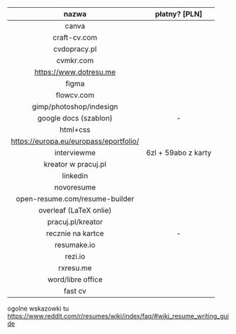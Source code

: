 | nazwa                                                                                               | płatny?  [PLN]            |
| :-------------------------------------------------------------------------------------------------: | :-----------------------: |
| canva                                                                                               |                           |
| craft-cv.com                                                                                        |                           |
| cvdopracy.pl                                                                                        |                           |
| cvmkr.com                                                                                           |                           |
| https://www.dotresu.me                                                                              |                           |
| figma                                                                                               |                           |
| flowcv.com                                                                                          |                           |
| gimp/photoshop/indesign                                                                             |                           |
| google docs (szablon)                                                                               | -                         |
| html+css                                                                                            |                           |
| https://europa.eu/europass/eportfolio/                                                              |                           |
| interviewme                                                                                         | 6zl + 59abo z karty       |
| kreator w pracuj.pl                                                                                 |                           |
| linkedin                                                                                            |                           |
| novoresume                                                                                          |                           |
| open-resume.com/resume-builder                                                                      |                           |
| overleaf (LaTeX onlie)                                                                              |                           |
| pracuj.pl/kreator                                                                                   |                           |
| recznie na kartce                                                                                   | -                         |
| resumake.io                                                                                         |                           |
| rezi.io                                                                                             |                           |
| rxresu.me                                                                                           |                           |
| word/libre office                                                                                   |                           |
| fast cv                                                                                             |                           |

ogolne wskazowki tu https://www.reddit.com/r/resumes/wiki/index/faq/#wiki_resume_writing_guide
